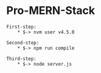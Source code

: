 # Pro-MERN-Stack
    First-step:
        * $-> nvm user v4.5.0
    
    Second-step:
        * $-> npm run compile

    Third-step:
        * $-> node server.js
